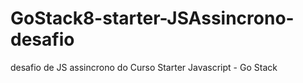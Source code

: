 # GoStack8-starter-JSAssincrono-desafio
desafio de JS assincrono do Curso Starter Javascript - Go Stack
